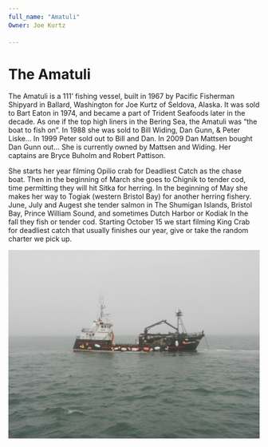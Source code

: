 ```yaml
---
full_name: "Amatuli"
Owner: Joe Kurtz

---
```

# The Amatuli

The Amatuli is a 111’ fishing vessel, built in 1967 by Pacific Fisherman Shipyard in Ballard, Washington for Joe Kurtz of Seldova, Alaska. It was sold to Bart Eaton in 1974, and became a part of Trident Seafoods later in the decade. As one if the top high liners in the Bering Sea, the Amatuli was “the boat to fish on”. In 1988 she was sold to Bill Widing, Dan Gunn, & Peter Liske… In 1999 Peter sold out to Bill and Dan. In 2009 Dan Mattsen bought Dan Gunn out… She is currently owned by Mattsen and Widing. Her captains are Bryce Buholm and Robert Pattison.

She starts her year filming Opilio crab for Deadliest Catch as the chase boat. Then in the beginning of March she goes to Chignik to tender cod, time permitting they will hit Sitka for herring. In the beginning of May she makes her way to Togiak (western Bristol Bay) for another herring fishery. June, July and Augest she tender salmon in The Shumigan Islands, Bristol Bay, Prince William Sound, and sometimes Dutch Harbor or Kodiak In the fall they fish or tender cod. Starting October 15 we start filming King Crab for deadliest catch that usually finishes our year, give or take the random charter we pick up.

![](../assets/images/Joseph%20Arthur%20Kurtz/media/image1.jpeg)
